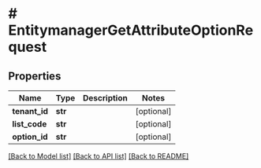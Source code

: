 # # EntitymanagerGetAttributeOptionRequest


## Properties 


Name | Type | Description | Notes
------------ | ------------- | ------------- | -------------
**tenant_id**| **str** |   | [optional]
**list_code**| **str** |   | [optional]
**option_id**| **str** |   | [optional]


[[Back to Model list]](../../README.md#models) [[Back to API list]](../../README.md#endpoints) [[Back to README]](../../README.md)

